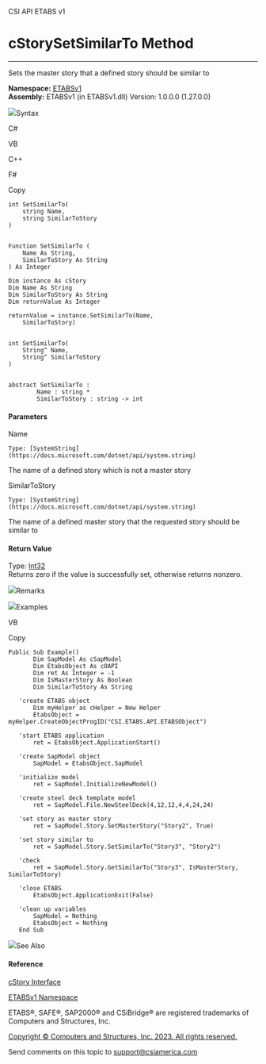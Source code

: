 ﻿

CSI API ETABS v1

# cStorySetSimilarTo Method  
  
---  
  
Sets the master story that a defined story should be similar to

**Namespace:** [ETABSv1](2780f1b8-2033-5289-2298-1cdb2a7508d9.htm)  
**Assembly:** ETABSv1 (in ETABSv1.dll) Version: 1.0.0.0 (1.27.0.0)

![](../icons/SectionExpanded.png)Syntax

C#

VB

C++

F#

Copy

    
    
    int SetSimilarTo(
    	string Name,
    	string SimilarToStory
    )
    
    
    Function SetSimilarTo ( 
    	Name As String,
    	SimilarToStory As String
    ) As Integer
    
    Dim instance As cStory
    Dim Name As String
    Dim SimilarToStory As String
    Dim returnValue As Integer
    
    returnValue = instance.SetSimilarTo(Name, 
    	SimilarToStory)
    
    
    int SetSimilarTo(
    	String^ Name, 
    	String^ SimilarToStory
    )
    
    
    abstract SetSimilarTo : 
            Name : string * 
            SimilarToStory : string -> int 
    

#### Parameters

Name

    Type: [SystemString](https://docs.microsoft.com/dotnet/api/system.string)  
The name of a defined story which is not a master story

SimilarToStory

    Type: [SystemString](https://docs.microsoft.com/dotnet/api/system.string)  
The name of a defined master story that the requested story should be similar
to

#### Return Value

Type: [Int32](https://docs.microsoft.com/dotnet/api/system.int32)  
Returns zero if the value is successfully set, otherwise returns nonzero.

![](../icons/SectionExpanded.png)Remarks

![](../icons/SectionExpanded.png)Examples

VB

Copy

    
    
    Public Sub Example()
           Dim SapModel As cSapModel
           Dim EtabsObject As cOAPI
           Dim ret As Integer = -1
           Dim IsMasterStory As Boolean
           Dim SimilarToStory As String
    
       'create ETABS object
           Dim myHelper as cHelper = New Helper
           EtabsObject = myHelper.CreateObjectProgID("CSI.ETABS.API.ETABSObject")
    
       'start ETABS application
           ret = EtabsObject.ApplicationStart()
    
       'create SapModel object
           SapModel = EtabsObject.SapModel
    
       'initialize model
           ret = SapModel.InitializeNewModel()
    
       'create steel deck template model
           ret = SapModel.File.NewSteelDeck(4,12,12,4,4,24,24)
    
       'set story as master story
           ret = SapModel.Story.SetMasterStory("Story2", True)
    
       'set story similar to
           ret = SapModel.Story.SetSimilarTo("Story3", "Story2")
    
       'check
           ret = SapModel.Story.GetSimilarTo("Story3", IsMasterStory, SimilarToStory)
    
       'close ETABS
           EtabsObject.ApplicationExit(False)
    
       'clean up variables
           SapModel = Nothing
           EtabsObject = Nothing
       End Sub

![](../icons/SectionExpanded.png)See Also

#### Reference

[cStory Interface](1683ba07-55f5-11ab-520a-fc7bab96a41c.htm)

[ETABSv1 Namespace](2780f1b8-2033-5289-2298-1cdb2a7508d9.htm)

ETABS®, SAFE®, SAP2000® and CSiBridge® are registered trademarks of Computers
and Structures, Inc.  

[Copyright © Computers and Structures, Inc. 2023. All rights
reserved.](http://www.csiamerica.com)

Send comments on this topic to
[support@csiamerica.com](mailto:support%40csiamerica.com?Subject=CSI%20API%20ETABS%20v1)

